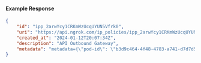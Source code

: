<!-- Code generated for API Clients. DO NOT EDIT. -->

#### Example Response

```json
{
	"id": "ipp_2arwYcy1CRKmWzUcqUYUN5Vfrk0",
	"uri": "https://api.ngrok.com/ip_policies/ipp_2arwYcy1CRKmWzUcqUYUN5Vfrk0",
	"created_at": "2024-01-12T20:07:34Z",
	"description": "API Outbound Gateway",
	"metadata": "metadata={\"pod-id\": \"b3d9c464-4f48-4783-a741-d7d7d5db310f\"}"
}
```
